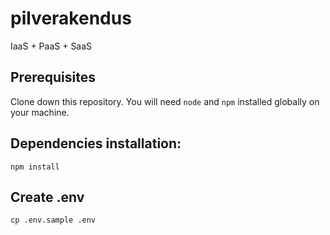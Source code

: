 # pilverakendus
IaaS + PaaS + SaaS

## Prerequisites
Clone down this repository. You will need `node` and `npm` installed globally on your machine.

## Dependencies installation:
```
npm install
```

## Create .env
```
cp .env.sample .env
```